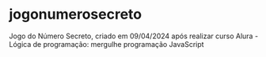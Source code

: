 # jogonumerosecreto
Jogo do Número Secreto, criado em 09/04/2024 após realizar curso Alura - Lógica de programação: mergulhe programação JavaScript
